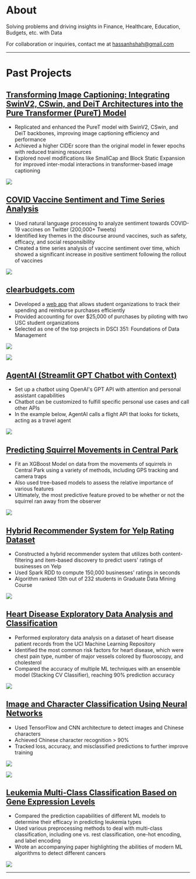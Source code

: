 <!---
Hassan Shah Portfolio
-->

# About

Solving problems and driving insights in Finance, Healthcare, Education, Budgets, etc. with Data

For collaboration or inquiries, contact me at [hassanhshah@gmail.com](mailto:hassanhshah@gmail.com)

---


# Past Projects

## [Transforming Image Captioning: Integrating SwinV2, CSwin, and DeiT Architectures into the Pure Transformer (PureT) Model](https://github.com/hhsusc/Transformers-Image-Captioning/blob/main/paper/Transformers%20Image%20Captioning.pdf)
* Replicated and enhanced the PureT model with SwinV2, CSwin, and DeiT backbones, improving image captioning efficiency and performance
* Achieved a higher CIDEr score than the original model in fewer epochs with reduced training resources
* Explored novel modifications like SmallCap and Block Static Expansion for improved inter-modal interactions in transformer-based image captioning

![](/images/Paper2.png)

## [COVID Vaccine Sentiment and Time Series Analysis](https://www.kaggle.com/code/hassanhshah/covid-vaccine-sentiment-and-time-series-analysis)
* Used natural language processing to analyze sentiment towards COVID-19 vaccines on Twitter (200,000+ Tweets)  
* Identified key themes in the discourse around vaccines, such as safety, efficacy, and social responsibility
* Created a time series analysis of vaccine sentiment over time, which showed a significant increase in positive sentiment following the rollout of vaccines  

![](/images/Time_Series.png)

## [clearbudgets.com](https://clearbudgets.com)
* Developed a [web app](https://github.com/hassanhshah/ClearBudget) that allows student organizations to track their spending and reimburse purchases efficiently  
* Provided accounting for over $25,000 of purchases by piloting with two USC student organizations  
* Selected as one of the top projects in DSCI 351: Foundations of Data Management  

![](/images/Main_Screen.png)

![](/images/Requests.png)

## [AgentAI (Streamlit GPT Chatbot with Context)](https://github.com/hassanhshah/GPTChatbot)
* Set up a chatbot using OpenAI's GPT API with attention and personal assistant capabilities 
* Chatbot can be customized to fulfill specific personal use cases and call other APIs
* In the example below, AgentAI calls a flight API that looks for tickets, acting as a travel agent

![](/images/Chatbot.png)

## [Predicting Squirrel Movements in Central Park](https://github.com/hassanhshah/Squirrel_Prediction)
* Fit an XGBoost Model on data from the movements of squirrels in Central Park using a variety of methods, including GPS tracking and camera traps
* Also used tree-based models to assess the relative importance of various features
* Ultimately, the most predictive feature proved to be whether or not the squirrel ran away from the observer 

![](/images/Squirrel.png)

## [Hybrid Recommender System for Yelp Rating Dataset](https://github.com/hassanhshah/Hybrid_Recommender_System)
* Constructed a hybrid recommender system that utilizes both content-filtering and item-based discovery to predict users' ratings of businesses on Yelp
* Used Spark RDD to compute 150,000 businesses' ratings in seconds
* Algorithm ranked 13th out of 232 students in Graduate Data Mining Course  

![](/images/Yelp.png)

## [Heart Disease Exploratory Data Analysis and Classification](https://www.kaggle.com/code/hassanhshah/heart-disease-eda-classification-90-accuracy)
* Performed exploratory data analysis on a dataset of heart disease patient records from the UCI Machine Learning Repository  
* Identified the most common risk factors for heart disease, which were chest pain type, number of major vessels colored by fluoroscopy, and cholesterol
* Compared the accuracy of multiple ML techniques with an ensemble model (Stacking CV Classifier), reaching 90% prediction accuracy  

![](/images/Cholesterol.png)

## [Image and Character Classification Using Neural Networks](https://github.com/hassanhshah/Image_and_Character_Classification)
* Used TensorFlow and CNN architecture to detect images and Chinese characters
* Achieved Chinese character recognition > 90%
* Tracked loss, accuracy, and misclassified predictions to further improve training 

![](/images/IMAGECNN.png)

![](/images/Chinese_Characters.png)

## [Leukemia Multi-Class Classification Based on Gene Expression Levels](https://github.com/hassanhshah/Leukemia_Classification)
* Compared the prediction capabilities of different ML models to determine their efficacy in predicting leukemia types  
* Used various preprocessing methods to deal with multi-class classification, including one vs. rest classification, one-hot encoding, and label encoding 
* Wrote an accompanying paper highlighting the abilities of modern ML algorithms to detect different cancers

![](/images/Models.png)

---
